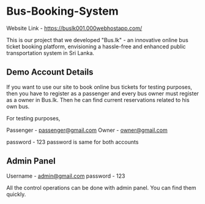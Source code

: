 # Bus-Booking-System

Website Link - https://buslk001.000webhostapp.com/

This is our project that we developed "Bus.lk" - an innovative online bus ticket booking platform, envisioning a hassle-free and enhanced public transportation system in Sri Lanka.

## Demo Account Details

If you want to use our site to book online bus tickets for testing purposes, then you have to register as a passenger and every bus owner must register as a owner in Bus.lk.
Then he can find current reservations related to his own bus.

For testing purposes,

Passenger - passenger@gmail.com
Owner - owner@gmail.com

password - 123 
password is same for both accounts

## Admin Panel

Username - admin@gmail.com
password - 123

All the control operations can be done with admin panel. You can find them quickly.

